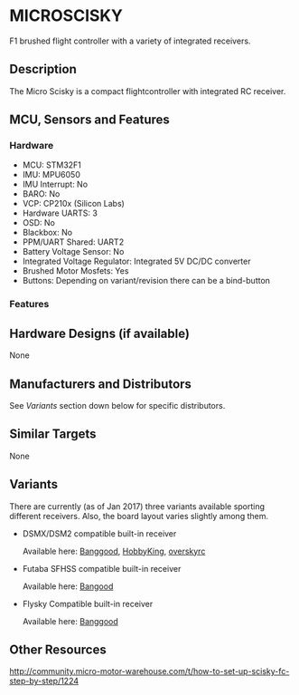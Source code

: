 # MICROSCISKY

F1 brushed flight controller with a variety of integrated receivers.

## Description
The Micro Scisky is a compact flightcontroller with integrated RC receiver. 

## MCU, Sensors and Features

### Hardware
  - MCU: STM32F1
  - IMU: MPU6050
  - IMU Interrupt: No
  - BARO: No
  - VCP: CP210x (Silicon Labs)
  - Hardware UARTS: 3
  - OSD: No
  - Blackbox: No
  - PPM/UART Shared: UART2
  - Battery Voltage Sensor: No
  - Integrated Voltage Regulator: Integrated 5V DC/DC converter
  - Brushed Motor Mosfets: Yes
  - Buttons: Depending on variant/revision there can be a bind-button

### Features

## Hardware Designs (if available)
None

## Manufacturers and Distributors
See *Variants* section down below for specific distributors.

## Similar Targets
None

## Variants
There are currently (as of Jan 2017) three variants available sporting  different receivers. Also, the board layout varies slightly among them.

* DSMX/DSM2 compatible built-in receiver

  Available here: [Banggood](http://www.banggood.com/Micro-Scisky-32bits-Brushed-Flight-Control-Board-Based-On-Naze-32-For-Quadcopters-p-1002341.html),
[HobbyKing](http://www.hobbyking.com/hobbyking/store/__86503__Quanum_Pico_32bit_Brushed_Flight_Control_Board.html?strSearch=quanum%20micro),
[overskyrc](http://www.overskyrc.com/micro-scisky-32-bits-brushed-flight-control-board-dsmxdsm2-rx-p-661.html)

* Futaba SFHSS compatible built-in receiver

  Available here: [Bangood](http://www.banggood.com/Micro-Scisky-32bits-Brushed-Flight-Control-Board-Built-in-Futaba-SFHSS-Compatible-RX-For-DIY-Frame-p-1092126.html?rmmds=search)

* Flysky Compatible built-in receiver

  Available here: [Banggood](http://www.banggood.com/Micro-Scisky-32bits-Brushed-Flight-Control-Board-Built-in-FlySky-Compatible-RX-For-DIY-Micro-Frame-p-1093312.html?rmmds=search)

## Other Resources
http://community.micro-motor-warehouse.com/t/how-to-set-up-scisky-fc-step-by-step/1224
